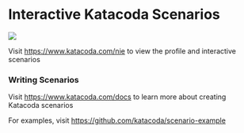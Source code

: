 # Interactive Katacoda Scenarios

[![](http://shields.katacoda.com/katacoda/nie/count.svg)](https://www.katacoda.com/nie "Get your profile on Katacoda.com")

Visit https://www.katacoda.com/nie to view the profile and interactive scenarios

### Writing Scenarios
Visit https://www.katacoda.com/docs to learn more about creating Katacoda scenarios

For examples, visit https://github.com/katacoda/scenario-example
